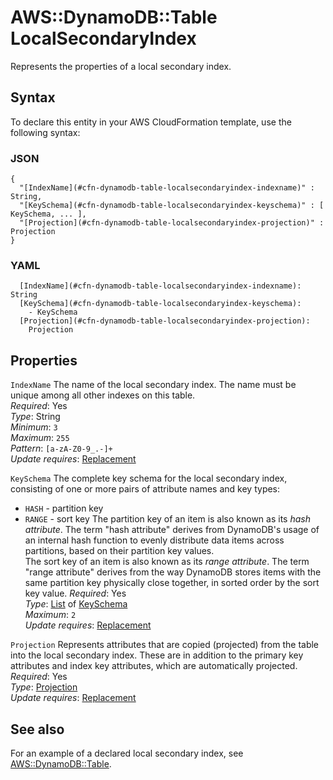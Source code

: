 # AWS::DynamoDB::Table LocalSecondaryIndex<a name="aws-properties-dynamodb-table-localsecondaryindex"></a>

Represents the properties of a local secondary index\.

## Syntax<a name="aws-properties-dynamodb-table-localsecondaryindex-syntax"></a>

To declare this entity in your AWS CloudFormation template, use the following syntax:

### JSON<a name="aws-properties-dynamodb-table-localsecondaryindex-syntax.json"></a>

```
{
  "[IndexName](#cfn-dynamodb-table-localsecondaryindex-indexname)" : String,
  "[KeySchema](#cfn-dynamodb-table-localsecondaryindex-keyschema)" : [ KeySchema, ... ],
  "[Projection](#cfn-dynamodb-table-localsecondaryindex-projection)" : Projection
}
```

### YAML<a name="aws-properties-dynamodb-table-localsecondaryindex-syntax.yaml"></a>

```
  [IndexName](#cfn-dynamodb-table-localsecondaryindex-indexname): String
  [KeySchema](#cfn-dynamodb-table-localsecondaryindex-keyschema): 
    - KeySchema
  [Projection](#cfn-dynamodb-table-localsecondaryindex-projection): 
    Projection
```

## Properties<a name="aws-properties-dynamodb-table-localsecondaryindex-properties"></a>

`IndexName`  <a name="cfn-dynamodb-table-localsecondaryindex-indexname"></a>
The name of the local secondary index\. The name must be unique among all other indexes on this table\.  
*Required*: Yes  
*Type*: String  
*Minimum*: `3`  
*Maximum*: `255`  
*Pattern*: `[a-zA-Z0-9_.-]+`  
*Update requires*: [Replacement](https://docs.aws.amazon.com/AWSCloudFormation/latest/UserGuide/using-cfn-updating-stacks-update-behaviors.html#update-replacement)

`KeySchema`  <a name="cfn-dynamodb-table-localsecondaryindex-keyschema"></a>
The complete key schema for the local secondary index, consisting of one or more pairs of attribute names and key types:  
+  `HASH` \- partition key
+  `RANGE` \- sort key
The partition key of an item is also known as its *hash attribute*\. The term "hash attribute" derives from DynamoDB's usage of an internal hash function to evenly distribute data items across partitions, based on their partition key values\.  
The sort key of an item is also known as its *range attribute*\. The term "range attribute" derives from the way DynamoDB stores items with the same partition key physically close together, in sorted order by the sort key value\.
*Required*: Yes  
*Type*: [List](aws-properties-dynamodb-table-keyschema.md) of [KeySchema](aws-properties-dynamodb-table-keyschema.md)  
*Maximum*: `2`  
*Update requires*: [Replacement](https://docs.aws.amazon.com/AWSCloudFormation/latest/UserGuide/using-cfn-updating-stacks-update-behaviors.html#update-replacement)

`Projection`  <a name="cfn-dynamodb-table-localsecondaryindex-projection"></a>
Represents attributes that are copied \(projected\) from the table into the local secondary index\. These are in addition to the primary key attributes and index key attributes, which are automatically projected\.   
*Required*: Yes  
*Type*: [Projection](aws-properties-dynamodb-table-projection.md)  
*Update requires*: [Replacement](https://docs.aws.amazon.com/AWSCloudFormation/latest/UserGuide/using-cfn-updating-stacks-update-behaviors.html#update-replacement)

## See also<a name="aws-properties-dynamodb-table-localsecondaryindex--seealso"></a>

For an example of a declared local secondary index, see [AWS::DynamoDB::Table](https://docs.aws.amazon.com/AWSCloudFormation/latest/UserGuide/aws-resource-dynamodb-table.html)\. 